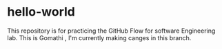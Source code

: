 # hello-world
This repository is for practicing the GitHub Flow for software Engineering lab.
This is Gomathi , I'm currently making canges in this branch.
